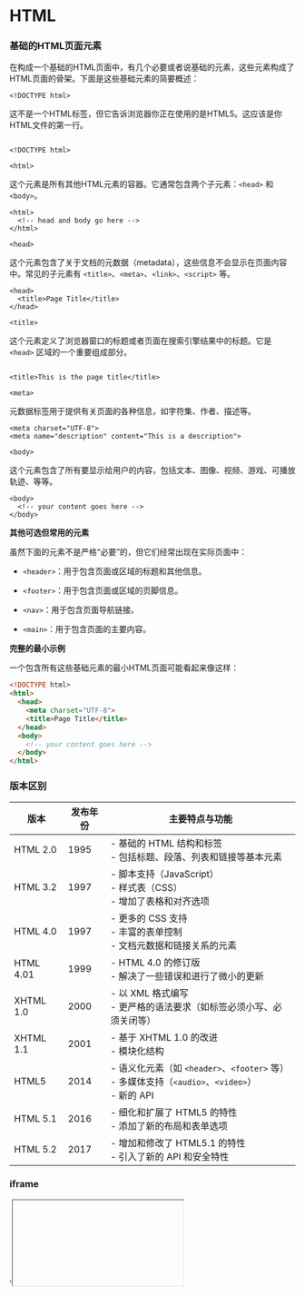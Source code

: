 # HTML

### 基础的HTML页面元素

在构成一个基础的HTML页面中，有几个必要或者说基础的元素，这些元素构成了HTML页面的骨架。下面是这些基础元素的简要概述：

`<!DOCTYPE html>`

这不是一个HTML标签，但它告诉浏览器你正在使用的是HTML5。这应该是你HTML文件的第一行。

```

<!DOCTYPE html>
```

`<html>`

这个元素是所有其他HTML元素的容器。它通常包含两个子元素：`<head>` 和 `<body>`。

```
<html>
  <!-- head and body go here -->
</html>
```

`<head>`

这个元素包含了关于文档的元数据（metadata），这些信息不会显示在页面内容中。常见的子元素有 `<title>`、`<meta>`、`<link>`、`<script>` 等。

```
<head>
  <title>Page Title</title>
</head>
```

`<title>`

这个元素定义了浏览器窗口的标题或者页面在搜索引擎结果中的标题。它是 `<head>` 区域的一个重要组成部分。

```

<title>This is the page title</title>
```

`<meta>`

元数据标签用于提供有关页面的各种信息，如字符集、作者、描述等。

```
<meta charset="UTF-8">
<meta name="description" content="This is a description">
```

`<body>`

这个元素包含了所有要显示给用户的内容，包括文本、图像、视频、游戏、可播放轨迹、等等。

```
<body>
  <!-- your content goes here -->
</body>
```



**其他可选但常用的元素**

虽然下面的元素不是严格“必要”的，但它们经常出现在实际页面中：

- `<header>`：用于包含页面或区域的标题和其他信息。

- `<footer>`：用于包含页面或区域的页脚信息。

- `<nav>`：用于包含页面导航链接。

- `<main>`：用于包含页面的主要内容。

  

**完整的最小示例**

一个包含所有这些基础元素的最小HTML页面可能看起来像这样：

```html
<!DOCTYPE html>
<html>
  <head>
    <meta charset="UTF-8">
    <title>Page Title</title>
  </head>
  <body>
    <!-- your content goes here -->
  </body>
</html>
```



### 版本区别

| 版本      | 发布年份 | 主要特点与功能                                               |
| --------- | -------- | ------------------------------------------------------------ |
| HTML 2.0  | 1995     | - 基础的 HTML 结构和标签<br>- 包括标题、段落、列表和链接等基本元素 |
| HTML 3.2  | 1997     | - 脚本支持（JavaScript）<br>- 样式表（CSS）<br>- 增加了表格和对齐选项 |
| HTML 4.0  | 1997     | - 更多的 CSS 支持<br>- 丰富的表单控制<br>- 文档元数据和链接关系的元素 |
| HTML 4.01 | 1999     | - HTML 4.0 的修订版<br>- 解决了一些错误和进行了微小的更新    |
| XHTML 1.0 | 2000     | - 以 XML 格式编写<br>- 更严格的语法要求（如标签必须小写、必须关闭等） |
| XHTML 1.1 | 2001     | - 基于 XHTML 1.0 的改进<br>- 模块化结构                      |
| HTML5     | 2014     | - 语义化元素（如 `<header>`、`<footer>` 等）<br>- 多媒体支持（`<audio>`、`<video>`）<br>- 新的 API |
| HTML 5.1  | 2016     | - 细化和扩展了 HTML5 的特性<br>- 添加了新的布局和表单选项    |
| HTML 5.2  | 2017     | - 增加和修改了 HTML5.1 的特性<br>- 引入了新的 API 和安全特性 |



### iframe

'<iframe> '是一个 HTML 标签，用于在当前 HTML 文档中嵌入另一个 HTML 页面。这个内嵌的 HTML 页面有自己独立的 DOM、CSS 和 JavaScript 上下文环境。<iframe> 在许多应用场景中都非常有用，例如嵌入第三方应用、视频、地图或其他多媒体内容。.

**基础语法**

基础的 `<iframe>` 元素大致如下：

```

<iframe src="https://example.com" width="600" height="400"></iframe>
```

- `src`: 指定要嵌入的页面的 URL。
- `width` 和 `height`: 指定 `<iframe>` 的宽度和高度。

**主要属性**

除了 `src`、`width` 和 `height` 外，`<iframe>` 还有其他一些重要的属性：

- `sandbox`: 用于增加安全性，可以限制内嵌页面的一些行为。
- `frameborder`: 指定是否显示边框（在 HTML5 中，建议使用 CSS 来设置这个选项）。
- `scrolling`: 指定是否显示滚动条。
- `name`: `<iframe>` 的名称，用于脚本和链接。

**安全性和限制**

虽然 `<iframe>` 很有用，但也存在一些安全风险，例如点击劫持（Clickjacking）。因此，许多现代浏览器都提供了一些安全性措施：

- 同源策略（Same-Origin Policy）：默认情况下，嵌入的内容不能访问父页面的 DOM。
- `X-Frame-Options` HTTP 头：网站可以使用这个选项来阻止其内容被嵌入到 `<iframe>` 中。

**应用场景**

1. **嵌入第三方应用**: 如社交媒体插件或支付网关。
2. **多媒体内容**: 例如 YouTube 视频。
3. **网站内导航**: 在一个页面内展示另一个子页面。
4. **广告**: 嵌入外部广告内容。



### 页面的加载和渲染过程

![image-20231019131744151](C:\Users\hongj\AppData\Roaming\Typora\typora-user-images\image-20231019131744151.png)



## 异步编程

### async

`defer` 和 `async` 都是与异步编程和并发有关的概念。

`defer`

1. **JavaScript 中的 `defer`**: 在 HTML 和 JavaScript 中，`defer` 是一个属性，通常与 `<script>` 标签一起使用。它告诉浏览器先解析完文档再执行脚本。

   ```
   <script defer src="script.js"></script>
   ```

`async`

1. **JavaScript 的 `async/await`**: 在 JavaScript 中，`async` 用来声明一个函数是异步的，意味着它返回一个 `Promise`。`await` 关键字用于等待这个 `Promise` 完成。

   ```
   async function fetchData() {
       const response = await fetch('https://api.example.com/data');
       const data = await response.json();
       return data;
   }
   ```

   在这个例子中，`fetchData` 函数是一个异步函数，内部有两个 `await` 表达式用于等待异步操作完成。

2. **Python 的 `async/await`**: Python 的 `asyncio` 库也使用 `async` 和 `await` 关键字，与 JavaScript 的用法类似但适用于 Python 的异步编程模型。

   ```
   import asyncio
   
   async def main():
       await asyncio.sleep(1)
       print("Hello, World!")
   
   asyncio.run(main())
   ```

3. **其他语言**: 在其他编程语言中，`async` 关键字或者类似的概念也可能存在，通常用于声明一个函数或操作是异步的。

总结，`defer` 主要用于确保某些操作在函数退出时执行，用于资源管理和清理。而 `async` 主要用于异步编程，使得你能够更容易地编写非阻塞代码。





### DOCTYPE

`<!DOCTYPE>`（Document Type Declaration）是一种用于 HTML 文档中的指令，它告诉浏览器该文档使用哪种 HTML 规范（或“文档类型”）编写。这有助于浏览器准确地解析和渲染文档。它通常放置在 HTML 文档的第一行，位于 `<html>` 标签之前。

```
<!DOCTYPE html>
<html>
  <!-- 其他内容 -->
</html>
```

**作用和意义**

1. **标准模式与怪异模式**：`<!DOCTYPE>` 的存在或缺失，以及它的具体类型，会影响浏览器是以“标准模式”（Standards Mode）还是“怪异模式”（Quirks Mode）来渲染页面。标准模式更接近 W3C 的规范，而怪异模式会兼容一些过时的布局规则。
2. **版本指示**：在早期的 HTML 和 XHTML 版本中，`<!DOCTYPE>` 用于指定文档符合哪个 HTML/XHTML 规范。例如，HTML 4.01、XHTML 1.0 等。
3. **解析准确性**：正确的 `<!DOCTYPE>` 有助于防止浏览器对标记进行错误的解析。

**常见类型**

- **HTML5**：在现代网页中最常见，简单并推荐使用。

  ```
  
  <!DOCTYPE html>
  ```

- **HTML 4.01 Strict、Transitional 和 Frameset**

  ```
  <!DOCTYPE HTML PUBLIC "-//W3C//DTD HTML 4.01//EN" "http://www.w3.org/TR/html4/strict.dtd">
  <!DOCTYPE HTML PUBLIC "-//W3C//DTD HTML 4.01 Transitional//EN" "http://www.w3.org/TR/html4/loose.dtd">
  <!DOCTYPE HTML PUBLIC "-//W3C//DTD HTML 4.01 Frameset//EN" "http://www.w3.org/TR/html4/frameset.dtd">
  ```

- **XHTML**：虽然现在用得少，但在一些旧项目中可能还会见到。

  ```
  
  <!DOCTYPE html PUBLIC "-//W3C//DTD XHTML 1.0 Strict//EN" "http://www.w3.org/TR/xhtml1/DTD/xhtml1-strict.dtd">
  ```





### href、src区别

在HTML（HyperText Markup Language）中，`href` 和 `src` 是两个用于建立链接的常用属性，但它们有几个关键区别。

#### `href` (HyperText Reference)

- **用途**：`href` 属性用于在HTML元素（通常是`<a>`，`<link>`，或`<base>`标签）中定义一个链接的目标URL。

  ```
  
  <a href="https://www.example.com">Visit Example.com</a>
  ```

- **行为**：`href` 创建的是一个引用或者连接到其他资源的链接，但不会嵌入内容。

- **适用元素**：主要用于 `<a>`、`<link>`、`<base>` 等标签。

- **关联资源**：用于关联文档、样式表、网址等。

#### `src` (Source)

- **用途**：`src` 属性用于嵌入外部资源，通常是图像、视频、脚本等。

  ```
  
  <img src="image.jpg" alt="An example image">
  ```

- **行为**：与`href` 不同，`src` 用于嵌入内容，这意味着外部资源会成为文档的一部分。

- **适用元素**：主要用于 `<img>`、`<script>`、`<iframe>`、`<audio>`、`<video>` 等标签。

- **关联资源**：用于嵌入图像、脚本、视频、音频等。

#### **区别**

1. **用途不同**：`href` 用于建立到其他页面或资源的链接，而 `src` 用于嵌入内容。

2. **行为不同**：`href` 只是建立一个到其他页面或文件的链接，而不会将其作为当前页面的一部分。而 `src` 实际上会将外部资源嵌入到当前文档中。

3. **适用元素不同**：`href` 主要用于 `a`, `link`, `base` 等元素，而 `src` 主要用于 `img`, `script`, `iframe` 等。

4. **浏览器处理方式不同**：使用 `href` 的时候，浏览器会识别该资源为当前文档的一部分，但不会阻止文档的加载；而使用 `src` 的时候，浏览器会暂停文档的加载，直到外部资源被加载和执行（例如脚本）。

   

### 同源策略

同源策略（Same-Origin Policy）是一种在网页脚本计算中实施的安全措施，用于限制从一个源加载的文档或脚本如何与来自另一个源的资源进行交互。这是一个用于隔离潜在恶意文件的重要安全机制。

两个URL要被认为是“同源”，必须满足以下三个条件：

1. **协议相同**：例如，都是HTTP或都是HTTPS。
2. **域名相同**：例如，都是www.example.com。
3. **端口相同**：例如，都是80端口或都是443端口。

只有当这三个条件都满足时，两个URL才被认为是“同源”。



**解决同源问题（Same-Origin Policy issues）**

1. **服务器端解决方案**

**CORS（跨源资源共享）**：最直接的解决方案是在服务器端设置HTTP头部，以允许特定的跨源请求。

```

Access-Control-Allow-Origin: *
```

或者只允许特定域：

```

Access-Control-Allow-Origin: https://www.example.com
```

**代理服务器**：使用一个后端服务器作为代理，转发来自前端的请求到目标服务器，并返回响应。因为前端和代理服务器是同源的，所以这样可以绕过同源限制。



2. **客户端解决方案**

**Document.domain**：当两个页面有相同的主域（但不同子域）时，可以通过设置 `document.domain = "example.com"` 来实现它们之间的通信。

**Window.postMessage**：这是一个用于安全跨源通信的HTML5 API。源可以发送消息，并在接收端对消息和源进行验证。

**WebSocket**：WebSocket协议不受同源策略的限制，因此可以用于跨域通信。但服务器必须支持WebSocket连接。



### `window` 对象

`window` 对象在浏览器环境中是一个非常重要和常用的对象。它代表了浏览器窗口，并包含了许多用于与浏览器窗口和其内部的文档互动的属性和方法。

**基础知识**

- `window` 对象是JavaScript在浏览器环境中的全局对象。这意味着在浏览器环境中，全局变量和函数都是 `window` 对象的属性和方法。
- `window` 对象同时也是文档对象模型（DOM）的入口点，你可以通过 `window.document` 访问到 `document` 对象。

**重要的属性和方法**

1. **DOM 操作**：`window.document` 允许你访问和操作DOM。
2. **定时器**：`setTimeout()` 和 `setInterval()` 用于执行延迟和定时操作。
3. **浏览器信息**：`navigator` 和 `location` 对象提供了关于浏览器和当前URL的信息。
4. **窗口控制**：`open()`, `close()`, `moveTo()`, `resizeTo()` 等方法用于控制浏览器窗口。
5. **会话和本地存储**：`localStorage` 和 `sessionStorage` 属性用于在浏览器中存储键值对。
6. **跨文档通信**：`postMessage()` 方法用于安全地实现跨源通信。

**示例**

1. 获取窗口尺寸

   ```js
   const width = window.innerWidth;
   const height = window.innerHeight;
   ```

2. 操作 DOM

   ```js
   const title = window.document.title;
   window.document.body.appendChild(someElement);
   ```

3. 使用定时器

   ```js
   window.setTimeout(function() {
     console.log("Hello, world!");
   }, 3000);
   ```



# JavaScript

### 冒泡机制（Event Bubbling）

冒泡机制是DOM（文档对象模型）事件传播的一种方式。当一个元素上的事件被触发时，该事件不仅仅会作用于这个元素，还会“冒泡”到这个元素的父元素，再到父元素的父元素，依此类推，直到达到`document`对象。这样做的一个主要好处是，你可以在一个共同的父元素上设置一个事件监听器，用于处理多个子元素的事件，这被称为事件委托。

```
<div id="parent">
  <button id="child">Click me!</button>
</div>

document.getElementById("parent").addEventListener("click", function() {
  alert("Parent Div Clicked!");
});

document.getElementById("child").addEventListener("click", function() {
  alert("Button Clicked!");
});
```

在这个例子中，如果你点击了按钮（即 "Button Clicked!"），你也会看到 "Parent Div Clicked!" 的弹窗。这是因为事件从按钮开始，然后冒泡到其父元素，也就是`div`元素。



### null、NaN 和 undefined

#### `null`

- **语义**：`null` 表示“没有值”或“空”。当你想明确地表示某个变量没有值时，可以使用 `null`。

- **用途**：经常用于初始化变量，表示该变量尚未引用任何对象或值。也常用于对象属性或数组中表示空的槽。

- **类型**：虽然 `typeof null` 会返回 `"object"`，但这其实是JavaScript中的一个历史错误。

  ```
  let a = null;
  typeof a; // "object"（历史错误）
  ```

使用 instanceof：null instanceof Object 返回 false。

#### `NaN` (Not-a-Number)

- **语义**：`NaN` 用于表示一个不能表示为合法数字的值。通常是在数学运算失败时出现，如将字符串减去数字。

- **用途**：用于表示数学运算的错误结果而不是抛出异常。JavaScript提供了 `isNaN()` 函数来检查一个值是否是 `NaN`。

- **类型**：它是一个特殊的 `Number` 类型。

  ```
  let a = "text" / 3;
  isNaN(a); // true
  typeof a; // "number"
  ```

- **特殊性**：`NaN` 是唯一一个不等于自己的值。

  ```
  
  NaN === NaN; // false
  ```

- 使用 `instanceof`：`NaN instanceof Number` 返回 `false`，因为 `NaN` 是 `Number` 类型的一个特殊值，但它不是 `Number` 对象的实例。

#### `undefined`

- **语义**：当一个变量被声明但没有被赋值时，其默认值为 `undefined`。它表示“未定义”或“不存在”。

- **用途**：常用于检查变量是否已赋值或对象属性或数组元素是否存在。

- **类型**：`typeof undefined` 会返回 `"undefined"`。

  ```
  let a;
  typeof a; // "undefined"
  ```

- 使用 `instanceof`：由于 `undefined` 不是一个对象，所以 `undefined instanceof AnyConstructor` 总是返回 `false`。

- **与 `null` 的区别**：`null` 是一个表示“无”的对象，`undefined` 表示一个**变量没有被初始化**。

**比较**

- `null == undefined` 返回 `true`，因为 `==` 运算符会进行类型转换。
- `null === undefined` 返回 `false`，因为 `===` 运算符（全等运算符）要求类型和值都相同。

```
null == undefined  // true
null === undefined // false
```



### ===，==

**JavaScript**

- `==`：**宽松相等运算符**。这意味着它在比较时会进行**类型转换**。例如，字符串 `'5'` 和数字 `5` 会被认为是相等的。

  ```
  '5' == 5  // true
  null == undefined  // true
  ```

- `===`：**严格相等运算符**。这意味着不进行任何类型转换，所以类型和值都必须相等。

  ```
  '5' === 5  // false
  null === undefined  // false
  ```

**Java**

- `==`：在Java中，这个操作符用于**基本数据类型（如 `int`、`char` 等）的值比较和引用类型（如对象）的引用比较**。对于对象，`==` 比较的是两个引用**是否指向内存中的同一个对象实例**。

  ```
  int a = 5;
  int b = 5;
  a == b  // true
  
  String str1 = new String("hello");
  String str2 = new String("hello");
  str1 == str2  // false
  ```

- `equals()`：Java中通常使用 `equals()` 方法来比较**两个对象的内容是否相等**。这是一个可以在任何对象上调用的方法，并且可以根据需要重写。

  ```
  
  str1.equals(str2)  // true, assuming equals() is properly overridden
  ```

  

**Python**

- `==`：在Python中，这个操作符用于**比较两个对象的值是否相等**。不同类型的对象也可以被认为是相等的，只要它们的值是相等的（这取决于该类型如何实现 `__eq__()` 方法）。

  ```
  5 == 5  // true
  '5' == 5  // false
  ```

- `is`：Python中的 `is` 运算符用于比较两个对象是**否是同一个对象**（即比较它们的内存地址）。这类似于Java中的 `==` 运算符在对象上的行为。

  ```
  a = [1, 2, 3]
  b = [1, 2, 3]
  a == b  // true
  a is b  // false
  ```

总结一下，不同语言中的 `==` 和 `===`（或类似的操作符和方法）有各自的行为和用途。在JavaScript中，`==` 和 `===` 主要是用来进行值的比较，其中 `===` 是严格相等运算符，需要类型也相同。在Java中，`==` 可用于基本数据类型的值比较和对象引用的比较，而 `equals()` 用于比较对象的内容。在Python中，`==` 用于值比较，`is` 用于引用比较。



### 类型转换

JavaScript是一种**弱类型语言**

#### 隐式类型转换（Coercion）

当运算符在操作不同类型的变量时，JavaScript会自动转换其中一个类型，以完成操作。这就是所谓的隐式类型转换。

- **字符串拼接**：当你尝试拼接字符串和非字符串时，非字符串会被转换为其字符串表示形式。

  ```
  
  "Hello, " + 42  // "Hello, 42"
  ```

- **数学运算**：在加减乘除等运算中，非数字通常会被转换为数字。

  ```
  "5" - 1  // 4
  "5" + 1  // "51" (注意：加法运算符会触发字符串拼接)
  ```

- **比较运算**：使用 `==` 运算符进行比较时，JavaScript会尝试转换操作数的类型。

  ```
  
  "5" == 5  // true
  ```

- **逻辑运算**：在逻辑表达式（如 `if` 语句）中，某些值会被转换为其布尔表示形式。

  ```
  
  if ("string") { /* 这个块会执行，因为非空字符串为真 */ }
  ```



#### 显式类型转换

除了隐式类型转换外，你也可以明确地转换变量的类型。

- **使用 `String()`，`Number()` 和 `Boolean()` 函数**

  ```
  String(42)  // "42"
  Number("42")  // 42
  Boolean(0)  // false
  ```

- **使用 `parseInt()` 和 `parseFloat()`**

  ```
  parseInt("42px")  // 42
  parseFloat("42.2em")  // 42.2
  ```

- **使用一元 `+` 和 `-` 运算符进行数值转换**

  ```
  +"42"  // 42
  -"42"  // -42
  ```

- **使用 `!!` 运算符进行布尔转换**

  ```
  !!42  // true
  !!0  // false
  ```

- **使用 `.toString()` 方法转为字符串**

  ```
  
  (42).toString()  // "42"
  ```



**特殊情况**

- `null` 和 `undefined` 在数学运算和比较运算中有特殊的转换规则。

  ```
  null + 1  // 1
  undefined + 1  // NaN
  ```

- `NaN`（Not-a-Number）是一个特殊的数值，**任何涉及 `NaN` 的数学运算都将返回 `NaN`。**

  ```
  NaN + 1  // NaN
  ```

- 对象、数组和函数在转换时会有特殊的行为。

  ```
  [1, 2, 3] + 4  // "1,2,34"
  ```



### 事件（Events）

在JavaScript中，事件是浏览器或用户自身执行的某种动作，如点击、加载、鼠标移动等。你可以使用 `addEventListener` 方法来监听一个特定元素上的事件，并指定当该事件触发时运行的函数。

```
document.getElementById("myBtn").addEventListener("click", function() {
  alert("Button clicked!");
});
```